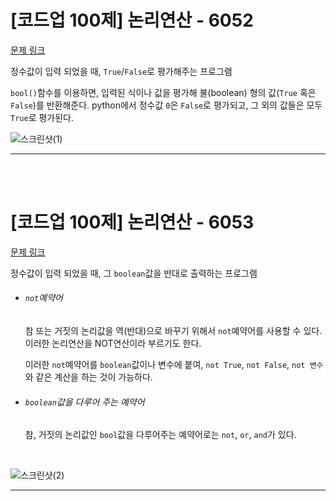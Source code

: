 # [코드업 100제] 논리연산 - 6052
[문제 링크](https://codeup.kr/problem.php?id=6052)<br>

정수값이 입력 되었을 때, `True`/`False`로 평가해주는 프로그램<br>

`bool()`함수를 이용하면, 입력된 식이나 값을 평가해 불(boolean) 형의 값(`True` 혹은 `False`)를 반환해준다. python에서 정수값 `0`은 `False`로 평가되고, 그 외의 값들은 모두 `True`로 평가된다.<br>

![스크린샷(1)](https://github.com/Yoonsik-2002/coding-test/assets/83572199/2e590a08-5704-491e-a371-44d4d6e4f123)<br>

---

<br><br>

# [코드업 100제] 논리연산 - 6053
[문제 링크](https://codeup.kr/problem.php?id=6053)<br>

정수값이 입력 되었을 때, 그 `boolean`값을 반대로 출력하는 프로그램<br>

- ###### `not`예약어
  참 또는 거짓의 논리값을 역(반대)으로 바꾸기 위해서 `not`예약어를 사용할 수 있다. 이러한 논리연산을 NOT연산이라 부르기도 한다.<br>

  이러한 `not`예약어를 `boolean`값이나 변수에 붙여, `not True`, `not False`, `not 변수`와 같은 계산을 하는 것이 가능하다.<br>

- ###### `boolean`값을 다루어 주는 예약어
  참, 거짓의 논리값인 `bool`값을 다루어주는 예약어로는 `not`, `or`, `and`가 있다.<br>
<br>

![스크린샷(2)](https://github.com/Yoonsik-2002/coding-test/assets/83572199/a3ce786c-02d6-42ab-950c-2978cf53aa65)<br>

---

<br><br>
